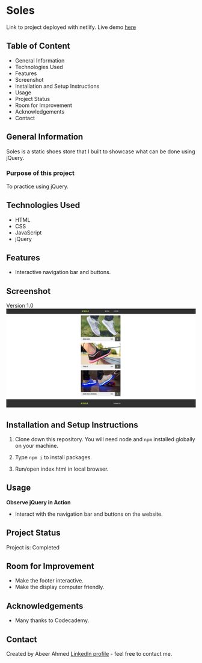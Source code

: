 # Soles
Link to project deployed with netlify. Live demo [here](https://sole-sports.netlify.app/)

## Table of Content
* General Information
* Technologies Used
* Features
* Screenshot
* Installation and Setup Instructions
* Usage
* Project Status
* Room for Improvement
* Acknowledgements
* Contact

## General Information

Soles is a static shoes store that I built to showcase what can be done using jQuery.

### Purpose of this project

To practice using jQuery.

## Technologies Used

* HTML
* CSS
* JavaScript
* jQuery

## Features

* Interactive navigation bar and buttons.

## Screenshot
Version 1.0 
![project screenshot](Screenshot.png)

## Installation and Setup Instructions

1. Clone down this repository. You will need node and `npm` installed globally on your machine. 

2. Type `npm i` to install packages. 

3. Run/open index.html in local browser.


## Usage

**Observe jQuery in Action**

* Interact with the navigation bar and buttons on the website.

## Project Status
Project is: Completed

## Room for Improvement
* Make the footer interactive.
* Make the display computer friendly.

## Acknowledgements
* Many thanks to Codecademy.

## Contact
Created by Abeer Ahmed [LinkedIn profile](https://www.linkedin.com/in/abeerfrontend/) - feel free to contact me.

